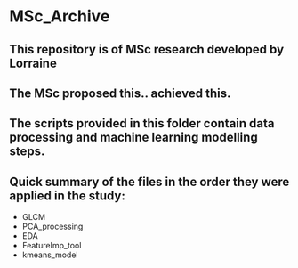 # MSc_Archive

## This repository is of MSc research developed by Lorraine 
## The MSc proposed this.. achieved this.
## The scripts provided in this folder contain data processing and machine learning modelling steps.
## Quick summary of the files in the order they were applied in the study:
* GLCM
* PCA_processing
* EDA
* FeatureImp_tool
* kmeans_model
